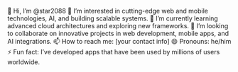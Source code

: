 👋 Hi, I’m @star2088
👀 I’m interested in cutting-edge web and mobile technologies, AI, and building scalable systems.
🌱 I’m currently learning advanced cloud architectures and exploring new frameworks.
💞️ I’m looking to collaborate on innovative projects in web development, mobile apps, and AI integrations.
📫 How to reach me: [your contact info]
😄 Pronouns: he/him
⚡ Fun fact: I’ve developed apps that have been used by millions of users worldwide.
